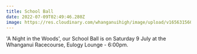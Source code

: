 ```yaml
---
title: School Ball
date: 2022-07-09T02:49:46.280Z
image: https://res.cloudinary.com/whanganuihigh/image/upload/v1656315609/Events/school_ball_2022.jpg
---
```

'A Night in the Woods', our School Ball is on Saturday 9 July at the Whanganui Racecourse, Eulogy Lounge - 6:00pm.


